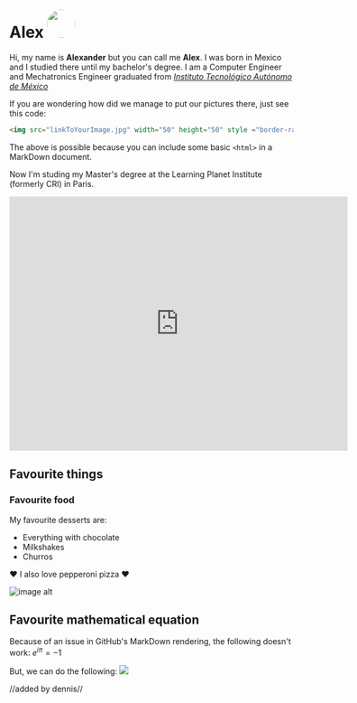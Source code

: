 # Alex <img src="https://media-exp1.licdn.com/dms/image/C4E03AQF2jOB-_X8rFA/profile-displayphoto-shrink_200_200/0/1638658990421?e=1652918400&v=beta&t=TAXi6BbRL1N-NxW5BvTK1Pr-VPa86K5LUq7vkZ004gI" width="50" height="50" style ="border-radius: 50%;">
Hi, my name is **Alexander** but you can call me  **Alex**. I was born in Mexico and I studied there until my bachelor's degree. I am a Computer Engineer and Mechatronics Engineer graduated from [*Instituto Tecnológico Autónomo de México*](https://www.itam.mx)

If you are wondering how did we manage to put our pictures there, just see this code:
```HTML 
<img src="linkToYourImage.jpg" width="50" height="50" style ="border-radius: 50%;">
```
The above is possible because you can include some basic `<html>` in a MarkDown document.

Now I'm studing my Master's degree at the Learning Planet Institute (formerly CRI) in Paris.

<iframe src="https://www.google.com/maps/embed?pb=!1m18!1m12!1m3!1d2625.2665584951583!2d2.3607546151739913!3d48.853127209032145!2m3!1f0!2f0!3f0!3m2!1i1024!2i768!4f13.1!3m3!1m2!1s0x47e671fef38bada9%3A0xb1ee1472781d39e!2sLearning%20Planet%20Institute)%20-%20Inserm%20Universit%C3%A9%20De%20Paris!5e0!3m2!1sen!2sfr!4v1647615904013!5m2!1sen!2sfr" width="600" height="450" style="border:0;" allowfullscreen="" loading="lazy"></iframe>

## Favourite things

### Favourite food
My favourite desserts are:
- Everything with chocolate
- Milkshakes
- Churros

:heart: I also love pepperoni pizza :heart:

![image alt](https://media2.giphy.com/media/4ayiIWaq2VULC/giphy.gif?cid=ecf05e47l0zq9wow2wk8w1ijk0uqp3w3ycx4oywanjdkrlvl&rid=giphy.gif&ct=g)

## Favourite mathematical equation
Because of an issue in GitHub's MarkDown rendering, the following doesn't work:
$e^{i\pi}= -1$

But, we can do the following:
<img src="https://render.githubusercontent.com/render/math?math=e^{i\pi}=-1">


//added by dennis//
